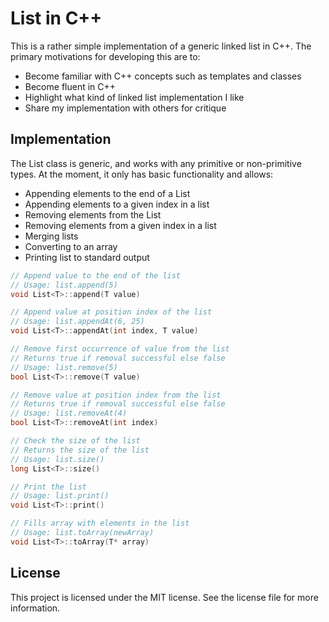 # List in C++
This is a rather simple implementation of a generic linked list in C++. The primary motivations for developing this are to:
- Become familiar with C++ concepts such as templates and classes
- Become fluent in C++
- Highlight what kind of linked list implementation I like
- Share my implementation with others for critique

## Implementation
The List class is generic, and works with any primitive or non-primitive types. At the moment, it only has basic functionality and allows:
- Appending elements to the end of a List
- Appending elements to a given index in a list
- Removing elements from the List
- Removing elements from a given index in a list
- Merging lists
- Converting to an array
- Printing list to standard output

```cpp
// Append value to the end of the list
// Usage: list.append(5)
void List<T>::append(T value)

// Append value at position index of the list
// Usage: list.appendAt(6, 25)
void List<T>::appendAt(int index, T value)

// Remove first occurrence of value from the list
// Returns true if removal successful else false
// Usage: list.remove(5)
bool List<T>::remove(T value)

// Remove value at position index from the list
// Returns true if removal successful else false
// Usage: list.removeAt(4)
bool List<T>::removeAt(int index)

// Check the size of the list
// Returns the size of the list
// Usage: list.size()
long List<T>::size()

// Print the list
// Usage: list.print()
void List<T>::print()

// Fills array with elements in the list
// Usage: list.toArray(newArray)
void List<T>::toArray(T* array)
```

## License
This project is licensed under the MIT license. See the license file for more information.
